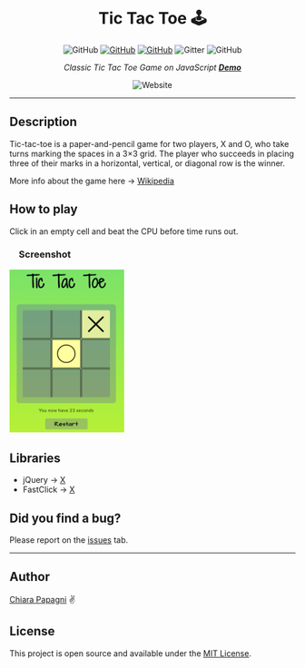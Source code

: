 <h1 align="center">Tic Tac Toe <g-emoji class="g-emoji" fallback-src="https://github.githubassets.com/images/icons/emoji/unicode/1f579.png?v8">🕹</g-emoji></h1>

<p align="center">
  <img alt="GitHub" src="https://img.shields.io/github/languages/code-size/ChiaraJS/TicTacToe?color=brightgreen&label=Repo%20Size&logo=github">
  <a href="https://github.com/ChiaraJS/TicTacToe/issues"><img alt="GitHub" src="https://img.shields.io/github/issues/ChiaraJS/TicTacToe?color=yellow&label=Issues&logo=github"></a>
  <a href="https://github.com/ChiaraJS/TicTacToe/blob/master/LICENSE"><img alt="GitHub" src="https://img.shields.io/github/license/ChiaraJS/TicTacToe?color=blue&label=License&logo=github"></a>
  <img alt="Gitter" src="https://img.shields.io/gitter/room/ChiaraJS/TicTacToe?color=orange&label=Chat&logo=gitter">
  <img alt="GitHub" src="https://img.shields.io/static/v1?color=blue&label=Donate&message=PayPal&logo=paypal">
  <!--<img alt="GitHub" src="https://img.shields.io/github/downloads/ChiaraJS/TicTacToe/total?color=red&label=Downloads&logo=github">-->
</p>

<p align="center">
  <i>Classic Tic Tac Toe Game on JavaScript</i> <a href="https://chiarajs.github.io/ChiaraJS/src/html/ticTacToe.html"><i><b>Demo</b></i></a>
</p>
<p align="center">
  <img alt="Website" src="https://img.shields.io/website?label=Website&up_message=Up&url=https%3A%2F%2Fchiarajs.github.io%2FChiaraJS%2F">
</p>

<hr>

<h2>Description</h2>
<p>Tic-tac-toe is a paper-and-pencil game for two players, X and O, who take turns marking the spaces in a 3×3 grid. The player who succeeds in placing three of their marks in a horizontal, vertical, or diagonal row is the winner.

More info about the game here -> <a href="https://en.wikipedia.org/wiki/Tic-tac-toe">Wikipedia</a></p>

<h2>How to play</h2>
<p>Click in an empty cell and beat the CPU before time runs out.</p>

<h3>&emsp;Screenshot</h3>
<p><img width="40%" src="https://raw.githubusercontent.com/ChiaraJS/TicTacToe/master/img/screenshot.png"></p>

<h2>Libraries</h2>
<ul>
  <li>jQuery -> <a href="https://jquery.com/">X</a></li>
  <li>FastClick -> <a href="https://labs.ft.com/fastclick/">X</a></li>
</ul>

<h2>Did you find a bug?</h2>
<p>Please report on the <a href="https://github.com/ChiaraJS/TicTacToe/issues">issues</a> tab.</p>

<hr>
<h2>Author</h2>
<p>
  <a href="https://github.com/ChiaraJS">Chiara Papagni</a>
  <g-emoji class="g-emoji" fallback-src="https://github.githubassets.com/images/icons/emoji/unicode/270c.png?v8">✌</g-emoji>
</p> 

<h2>License</h2>
<p>This project is open source and available under the <a href="https://github.com/ChiaraJS/TicTacToe/blob/master/LICENSE">MIT License</a>.</p>

